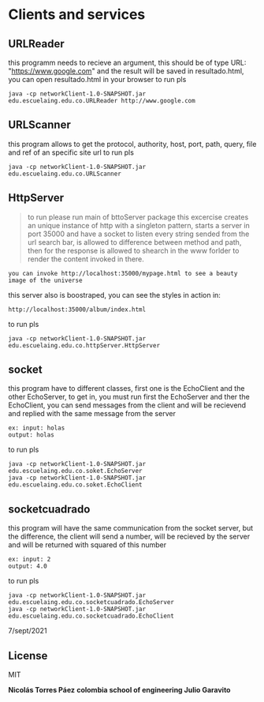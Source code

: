 # Clients and services
## URLReader
this programm needs to recieve an argument, this should be of type URL: "https://www.google.com" and the result will be saved in resultado.html, you can open resultado.html in your browser
to run pls

    java -cp networkClient-1.0-SNAPSHOT.jar edu.escuelaing.edu.co.URLReader http://www.google.com

## URLScanner

this program allows to get the protocol, authority, host, port, path, query, file and ref of an specific site url
to run pls

    java -cp networkClient-1.0-SNAPSHOT.jar edu.escuelaing.edu.co.URLScanner


## HttpServer
> to run please run main of bttoServer package
this excercise creates an unique instance of http with a singleton pattern, starts a server in port 35000 and have a socket to listen
every string sended from the url search bar, is allowed to difference between method and path, then for the response is allowed to shearch in the www forlder to render the content invoked in there.

    you can invoke http://localhost:35000/mypage.html to see a beauty image of the universe

this server also is boostraped, you can see the styles in action in:

    http://localhost:35000/album/index.html

to run pls

    java -cp networkClient-1.0-SNAPSHOT.jar edu.escuelaing.edu.co.httpServer.HttpServer


## socket
this program have to different classes, first one is the EchoClient and the other EchoServer, to get in, you must run first the EchoServer and ther the EchoClient, you can send messages from the client and will be recievend and replied with the same message from the server

    ex: input: holas
    output: holas
to run pls

    java -cp networkClient-1.0-SNAPSHOT.jar edu.escuelaing.edu.co.soket.EchoServer
    java -cp networkClient-1.0-SNAPSHOT.jar edu.escuelaing.edu.co.soket.EchoClient

## socketcuadrado
this program will have the same communication from the socket server, but the difference, the client will send a number, will be recieved by the server and will be returned with squared of this number

    ex: input: 2
    output: 4.0

to run pls

    java -cp networkClient-1.0-SNAPSHOT.jar edu.escuelaing.edu.co.socketcuadrado.EchoServer
    java -cp networkClient-1.0-SNAPSHOT.jar edu.escuelaing.edu.co.socketcuadrado.EchoClient






7/sept/2021


## License

MIT

**Nicolás Torres Páez**
**colombia school of engineering Julio Garavito**


